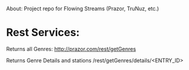 About: Project repo for Flowing Streams (Prazor, TruNuz, etc.)

# Rest Services:

Returns all Genres:  http://prazor.com/rest/getGenres

Returns Genre Details and stations /rest/getGenres/details/<ENTRY_ID>

